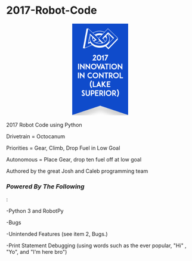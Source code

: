 <html>

<body>
 <h1>2017-Robot-Code</h1>

 <div style="display: block;margin: 0 auto;"><center><img src="misc/control.png" width="150"></center></div>

2017 Robot Code using Python

Drivetrain = Octocanum

Priorities = Gear, Climb, Drop Fuel in Low Goal

Autonomous = Place Gear, drop ten fuel off at low goal

Authored by the great Josh and Caleb programming team

<h3><i>Powered By The Following</i></h3>:

 -Python 3 and RobotPy

 -Bugs

 -Unintended Features (see item 2, Bugs.) 

 -Print Statement Debugging (using words such as the ever popular, "Hi" , "Yo", and "I'm here bro")  
 </body>
</html>
